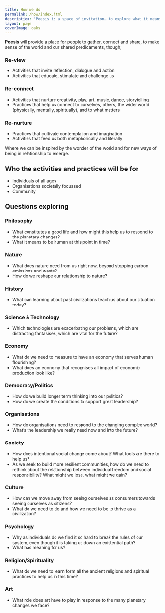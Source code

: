 ```yaml
---
title: How we do
permalink: /how/index.html
description: 'Poesis is a space of invitation… to explore what it means to be human at this point of profound planetary change; using our hands, heart and soul, as well as our relationship with systems and society.'
layout: page
coverImage: oaks
---
```


**Poesis** will provide a place for people to gather, connect and share, to make sense of the world and our shared predicaments, though;

### Re-view

- Activities that invite reflection, dialogue and action
- Activities that educate, stimulate and challenge us

### Re-connect

- Activities that nurture creativity, play, art, music, dance, storytelling
- Practices that help us connect to ourselves, others, the wider world (physically, mentally, spiritually), and to what matters

### Re-nurture

- Practices that cultivate contemplation and imagination
- Activities that feed us both metaphorically and literally

Where we can be inspired by the wonder of the world and for new ways of being in relationship to emerge.

## Who the activities and practices will be for

- Individuals of all ages
- Organisations societally focussed
- Community

<section
    class="full | cover-image cover-image--blank cover-image-oaks"
  ></section>

<h2 id="Questions exploring">Questions exploring</h2>
<h3>Philosophy</h3>
<ul>
    <li>
        What constitutes a good life and how might this help us to respond to the planetary changes?
    </li>
    <li>
        What it means to be human at this point in time?
    </li>
</ul>
<h3>Nature</h3>
<ul>
    <li>
        What does nature need from us right now, beyond stopping carbon emissions and waste?
    </li>
    <li>
        How do we reshape our relationship to nature?
    </li>
</ul>
<h3>History</h3>
<ul>
    <li>
        What can learning about past civilizations teach us about our situation today?
    </li>
</ul>
<h3>Science & Technology</h3>
<ul>
    <li>
        Which technologies are exacerbating our problems, which are distracting fantasises, which are vital for the future?
    </li>
</ul>
<h3>Economy</h3>
<ul>
    <li>
        What do we need to measure to have an economy that serves human flourishing?
    </li>
    <li>
        What does an economy that recognises all impact of economic production look like?
    </li>
</ul>
<h3>Democracy/Politics</h3>
<ul>
    <li>
        How do we build longer term thinking into our politics?
    </li>
    <li>
        How do we create the conditions to support great leadership?
    </li>
</ul>
<h3>Organisations</h3>
<ul>
    <li>
        How do organisations need to respond to the changing complex world?
    </li>
    <li>
        What’s the leadership we really need now and into the future?
    </li>
</ul>
<h3>Society</h3>
<ul>
    <li>
        How does intentional social change come about? What tools are there to help us?
    </li>
    <li>
        As we seek to build more resilient communities, how do we need to rethink about the relationship between individual freedom and social responsibility?  What might we lose, what might we gain?
    </li>
</ul>
<h3>Culture</h3>
<ul>
    <li>
        How can we move away from seeing ourselves as consumers towards seeing ourselves as citizens?
    </li>
    <li>
        What do we need to do and how we need to be to thrive as a civilization?
    </li>
</ul>
<h3>Psychology</h3>
<ul>
    <li>
        Why as individuals do we find it so hard to break the rules of our system, even though it is taking us down an existential path?
    </li>
    <li>
        What has meaning for us?
    </li>
</ul>
<h3>Religion/Spirituality</h3>
<ul>
    <li>
        What do we need to learn form all the ancient religions and spiritual practices to help us in this time?
    </li>
</ul>
<h3>Art</h3>
<ul>
    <li>
        What role does art have to play in response to the many planetary changes we face?
    </li>
</ul>
